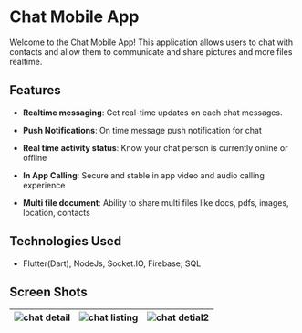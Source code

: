 
# Chat Mobile App

  

Welcome to the Chat Mobile App! This application allows users to chat with contacts and allow them to communicate and share pictures and more files realtime.

  

## Features

  

-  **Realtime messaging**: Get real-time updates on each chat messages.

-  **Push Notifications**: On time message push notification for chat

-  **Real time activity status**: Know your chat person is currently online or offline

-  **In App Calling**: Secure and stable in app video and audio calling experience

-  **Multi file document**: Ability to share multi files like docs, pdfs, images, location, contacts

  

## Technologies Used

  

- Flutter(Dart), NodeJs, Socket.IO, Firebase, SQL

  

## Screen Shots

  
| ![chat detail](https://raw.githubusercontent.com/priyesh-techabbot/chat_app/refs/heads/main/images/attachment/chat_listing.png) | ![chat listing](https://raw.githubusercontent.com/priyesh-techabbot/chat_app/refs/heads/main/images/attachment/chat_detail.png) |![chat detial2](https://raw.githubusercontent.com/priyesh-techabbot/chat_app/refs/heads/main/images/attachment/chat_detail_keyboard.png)|
|--|--|--|